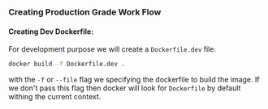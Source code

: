 ### Creating Production Grade Work Flow

#### Creating Dev Dockerfile:
For development purpose we will create a `Dockerfile.dev` file.
```bash
docker build -f Dockerfile.dev .
```
with the `-f` or `--file` flag we specifying the dockerfile to build the image. If we don't pass this flag then docker will look for `Dockerfile` by default withing the current context.
